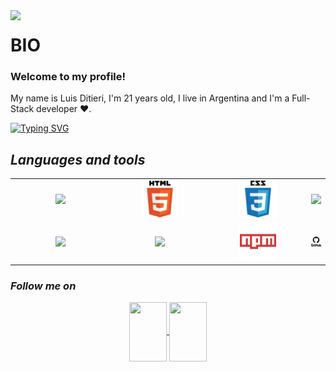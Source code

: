 <img align='left' src='https://github.com/Luigix456/ProfileGitHub/blob/main/gifs/tech.gif?raw=true' width='20%'/> 

<h1 align="left">BIO</h1>

<h3 align="left">
  Welcome to my profile!
</h3>
My name is Luis Ditieri, I'm 21 years old, I live in Argentina and I'm a Full-Stack developer ❤️.

[![Typing SVG](https://readme-typing-svg.herokuapp.com?color=00D13B&width=750&lines=I'm+a+simple+human+more+passionate+about+programming+💻)](https://git.io/typing-svg)





<h2 align='left'><i>Languages ​​and tools</i></h2>
<table width="100" align="center">
<tr>
    <td align='center' width="190">
        <img src="https://github.com/abranhe/programming-languages-logos/blob/master/src/javascript/javascript.svg" width="60">
    </td>
    <td align='center' width="190">
        <img src="https://raw.githubusercontent.com/devicons/devicon/master/icons/html5/html5-original-wordmark.svg" width="60">
    </td>
    <td align='center' width="190" >
        <img src="https://raw.githubusercontent.com/devicons/devicon/0d6c64dbbf311879f7d563bfc3ccf559f9ed111c/icons/css3/css3-original-wordmark.svg" width="60">
    </td>
    <td align='center'>
        <img src="https://upload.wikimedia.org/wikipedia/commons/thumb/4/47/React.svg/1200px-React.svg.png" width="60">
    </td>
</tr>
<tr>
    <td align='center'>
        <img src="https://www.vectorlogo.zone/logos/nodejs/nodejs-ar21.svg">
    </td>
    <td align='center'>
        <img src="https://www.vectorlogo.zone/logos/mongodb/mongodb-ar21.svg">
    </td>
	<td align='center'>
        <img src="https://raw.githubusercontent.com/devicons/devicon/master/icons/npm/npm-original-wordmark.svg" width="60">
    </td>
	<td align='center'>
        <img src="https://raw.githubusercontent.com/devicons/devicon/master/icons/github/github-original-wordmark.svg" width="60">
    </td>
</tr>

</table>


<h3 align='left'><i>Follow me on</i></h3>
<p align="center">
	<a href="https://www.instagram.com/luisditieri/" target="_blank">
	<img align="center" src="https://raw.githubusercontent.com/Luigix456/ProfileGitHub/d3282add5cc98ac6706147fdcf8569430c0949a1/img/instagram.svg" width="60" height="95">
	</a>
	<a href="https://www.linkedin.com/in/luis-ignacio-ditieri-597a0a215/" target="_blank">
	<img align="center" src="https://raw.githubusercontent.com/Luigix456/ProfileGitHub/d3282add5cc98ac6706147fdcf8569430c0949a1/img/linkedin.svg" width="60" height="95">
	</a>
</p>
